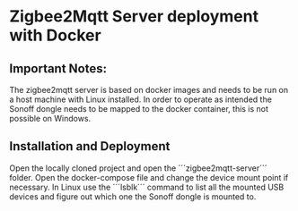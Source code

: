 # Zigbee2Mqtt Server deployment with Docker
## Important Notes:
The zigbee2mqtt server is based on docker images and needs to be run on a host machine with Linux installed. In order to operate as intended the Sonoff dongle needs to be mapped to the docker container, this is not possible on Windows. 

## Installation and Deployment
Open the locally cloned project and open the ´´´zigbee2mqtt-server´´´ folder. Open the docker-compose file and change the device mount point if necessary. In Linux use the ´´´lsblk´´´ command to list all the mounted USB devices and figure out which one the Sonoff dongle is mounted to. 


